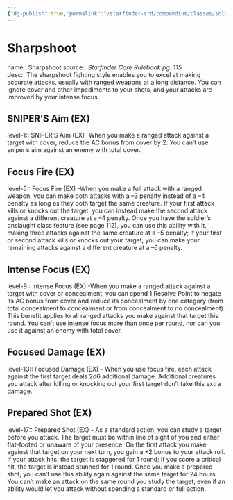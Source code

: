 ```yaml
---
{"dg-publish":true,"permalink":"/starfinder-srd/compendium/classes/soldier/fighting-styles/sharpshoot/"}
---
```



# Sharpshoot
name:: Sharpshoot
source:: _Starfinder Core Rulebook pg. 115_  
desc:: The sharpshoot fighting style enables you to excel at making accurate attacks, usually with ranged weapons at a long distance. You can ignore cover and other impediments to your shots, and your attacks are improved by your intense focus.

## SNIPER’S Aim (EX)
level-1:: SNIPER’S Aim (EX) -When you make a ranged attack against a target with cover, reduce the AC bonus from cover by 2. You can’t use sniper’s aim against an enemy with total cover.  

## Focus Fire (EX)
level-5:: Focus Fire (EX) -When you make a full attack with a ranged weapon, you can make both attacks with a –3 penalty instead of a –4 penalty as long as they both target the same creature. If your first attack kills or knocks out the target, you can instead make the second attack against a different creature at a –4 penalty. Once you have the soldier’s onslaught class feature (see page 112), you can use this ability with it, making three attacks against the same creature at a –5 penalty; if your first or second attack kills or knocks out your target, you can make your remaining attacks against a different creature at a –6 penalty.  

## Intense Focus (EX)
level-9:: Intense Focus (EX) -When you make a ranged attack against a target with cover or concealment, you can spend 1 Resolve Point to negate its AC bonus from cover and reduce its concealment by one category (from total concealment to concealment or from concealment to no concealment). This benefit applies to all ranged attacks you make against that target this round. You can’t use intense focus more than once per round, nor can you use it against an enemy with total cover.  

## Focused Damage (EX)
level-13:: Focused Damage (EX) - When you use focus fire, each attack against the first target deals 2d6 additional damage. Additional creatures you attack after killing or knocking out your first target don’t take this extra damage.  

## Prepared Shot (EX)
level-17:: Prepared Shot (EX) - As a standard action, you can study a target before you attack. The target must be within line of sight of you and either flat-footed or unaware of your presence. On the first attack you make against that target on your next turn, you gain a +2 bonus to your attack roll. If your attack hits, the target is staggered for 1 round; if you score a critical hit, the target is instead stunned for 1 round. Once you make a prepared shot, you can’t use this ability again against the same target for 24 hours. You can’t make an attack on the same round you study the target, even if an ability would let you attack without spending a standard or full action.
